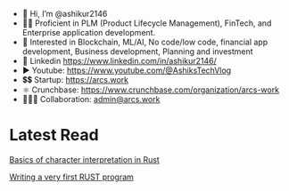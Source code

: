 - 👋 Hi, I’m @ashikur2146
- 👨‍🦱 Proficient in PLM (Product Lifecycle Management), FinTech, and Enterprise application development.
- 👀 Interested in Blockchain, ML/AI, No code/low code, financial app development, Business development, Planning and investment
- 🛄 Linkedin https://www.linkedin.com/in/ashikur2146/
- ▶️ Youtube: https://www.youtube.com/@AshiksTechVlog
- 💲💲 Startup: https://arcs.work
- ⚛️ Crunchbase: https://www.crunchbase.com/organization/arcs-work
- 🧑‍🤝‍🧑 Collaboration: admin@arcs.work

<!---
ashikur2146/ashikur2146 is a ✨ special ✨ repository because its `README.md` (this file) appears on your GitHub profile.
You can click the Preview link to take a look at your changes.
--->

# Latest Read

[Basics of character interpretation in Rust](https://medium.com/@ashikur2146/basics-of-character-interpretation-in-rust-619a5fa97350)

[Writing a very first RUST program](https://medium.com/dev-genius/writing-a-very-first-rust-program-abd74a1c39da)

